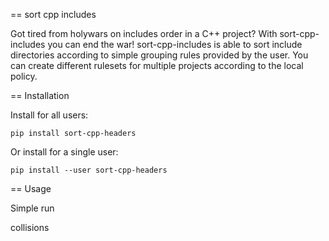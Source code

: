 == sort cpp includes

Got tired from holywars on includes order in a C++ project?
With sort-cpp-includes you can end the war!
sort-cpp-includes is able to sort include directories
according to simple grouping rules provided by the user.
You can create different rulesets for multiple projects
according to the local policy.

== Installation

Install for all users:
```(python)
pip install sort-cpp-headers
```

Or install for a single user:
```(python)
pip install --user sort-cpp-headers
```

== Usage

Simple run

collisions


